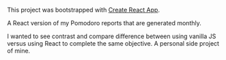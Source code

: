 This project was bootstrapped with [Create React App](https://github.com/facebook/create-react-app).

A React version of my Pomodoro reports that are generated monthly.

I wanted to see contrast and compare difference between using vanilla JS versus using React to complete the same objective. A personal side project of mine.

